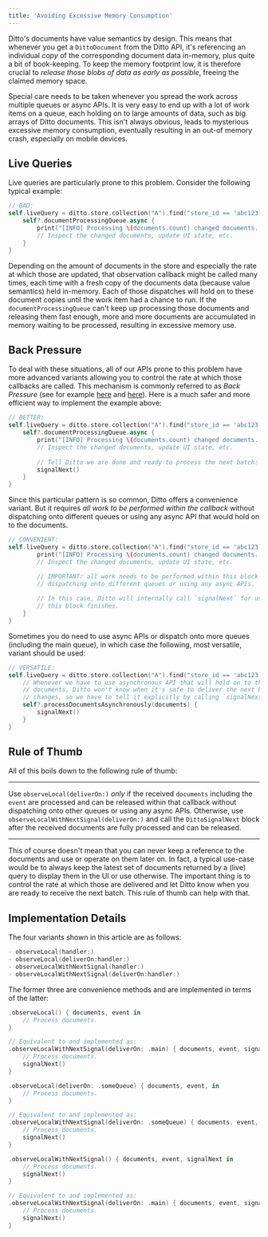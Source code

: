```yaml
---
title: 'Avoiding Excessive Memory Consumption'
---
```


Ditto's documents have value semantics by design. This means that whenever you
get a `DittoDocument` from the Ditto API, it's referencing an individual *copy*
of the corresponding document data in-memory, plus quite a bit of book-keeping.
To keep the memory footprint low, it is therefore crucial to *release those
blobs of data as early as possible*, freeing the claimed memory space.

Special care needs to be taken whenever you spread the work across multiple
queues or async APIs. It is very easy to end up with a lot of work items on a
queue, each holding on to large amounts of data, such as big arrays of Ditto
documents. This isn't always obvious, leads to mysterious excessive memory
consumption, eventually resulting in an out-of memory crash, especially on
mobile devices.

## Live Queries

Live queries are particularly prone to this problem. Consider the following
typical example:

```swift
// BAD:
self.liveQuery = ditto.store.collection("A").find("store_id == 'abc123'").observe { [weak self] documents, event in
    self?.documentProcessingQueue.async {
        print("[INFO] Processing \(documents.count) changed documents...")
        // Inspect the changed documents, update UI state, etc.
    }
}
```

Depending on the amount of documents in the store and especially the rate at
which those are updated, that observation callback might be called many times,
each time with a fresh copy of the documents data (because value semantics) held
in-memory. Each of those dispatches will hold on to these document copies until
the work item had a chance to run. If the `documentProcessingQueue` can't keep
up processing those documents and releasing them fast enough, more and more
documents are accumulated in memory waiting to be processed, resulting in
excessive memory use.

## Back Pressure

To deal with these situations, all of our APIs prone to this problem have more
advanced variants allowing you to control the rate at which those callbacks are
called. This mechanism is commonly referred to as _Back Pressure_ (see for example
[here](https://tanaschita.com/20211205-back-pressure-in-combine) and
[here](https://medium.com/@jayphelps/backpressure-explained-the-flow-of-data-through-software-2350b3e77ce7)).
Here is a much safer and more efficient way to implement the example above:

```swift
// BETTER:
self.liveQuery = ditto.store.collection("A").find("store_id == 'abc123'").observeLocalWithNextSignal { [weak self] documents, event, signalNext in
    self?.documentProcessingQueue.async {
        print("[INFO] Processing \(documents.count) changed documents...")
        // Inspect the changed documents, update UI state, etc.
        
        // Tell Ditto we are done and ready to process the next batch:
        signalNext()
    }
}
```

Since this particular pattern is so common, Ditto offers a convenience variant.
But it requires *all work to be performed within the callback* without
dispatching onto different queues or using any async API that would hold on to
the documents.

```swift
// CONVENIENT:
self.liveQuery = ditto.store.collection("A").find("store_id == 'abc123'").observeLocal(deliverOn: self.documentProcessingQueue) { [weak self] documents, event in
        print("[INFO] Processing \(documents.count) changed documents...")
        // Inspect the changed documents, update UI state, etc.

        // IMPORTANT: all work needs to be performed within this block without
        // dispatching onto different queues or using any async APIs.
        
        // In this case, Ditto will internally call `signalNext` for us when
        // this block finishes.
    }
}
```

Sometimes you do need to use async APIs or dispatch onto more queues (including
the main queue), in which case the following, most versatile, variant should be
used:

```swift
// VERSATILE:
self.liveQuery = ditto.store.collection("A").find("store_id == 'abc123'").observeLocalWithNextSignal(deliverOn: self.liveQueryQueue) { [weak self] documents, event, signalNext in
    // Whenever we have to use asynchronous API that will hold on to the
    // documents, Ditto won't know when it's safe to deliver the next batch of
    // changes, so we have to tell it explicitly by calling `signalNext()`.    
    self?.processDocumentsAsynchronously(documents) {
        signalNext()
    }
}
```

## Rule of Thumb

All of this boils down to the following rule of thumb:

--------------------------------------------------------------------------------

Use `observeLocal(deliverOn:)` *only* if the received `documents` including the
`event` are processed and can be released within that callback without
dispatching onto other queues or using any async APIs. Otherwise, use
`observeLocalWithNextSignal(deliverOn:)` and call the `DittoSignalNext` block after
the received documents are fully processed and can be released.

--------------------------------------------------------------------------------

This of course doesn't mean that you can never keep a reference to the
documents and use or operate on them later on. In fact, a typical use-case
would be to always keep the latest set of documents returned by a (live) query
to display them in the UI or use otherwise. The important thing is to control
the rate at which those are delivered and let Ditto know when you are ready to
receive the next batch. This rule of thumb can help with that.

## Implementation Details

The four variants shown in this article are as follows:

```swift
- observeLocal(handler:)
- observeLocal(deliverOn:handler:)
- observeLocalWithNextSignal(handler:)
- observeLocalWithNextSignal(deliverOn:handler:)
````

The former three are convenience methods and are implemented in terms of the
latter:

```swift
.observeLocal() { documents, event in
    // Process documents.
}

// Equivalent to and implemented as:
.observeLocalWithNextSignal(deliverOn: .main) { documents, event, signalNext in
    // Process documents.
    signalNext()
}

```

```swift
.observeLocal(deliverOn: .someQueue) { documents, event, in
    // Process documents.
}

// Equivalent to and implemented as:
.observeLocalWithNextSignal(deliverOn: .someQueue) { documents, event, signalNext in
    // Process documents.
    signalNext()
}
```

```swift
.observeLocalWithNextSignal() { documents, event, signalNext in
    // Process documents.
    signalNext()
}

// Equivalent to and implemented as:
.observeLocalWithNextSignal(deliverOn: .main) { documents, event, signalNext in
    // Process documents.
    signalNext()
}
```
